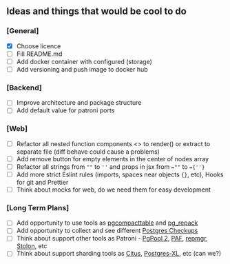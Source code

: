 ## Ideas and things that would be cool to do

### [General]
- [x] Choose licence
- [ ] Fill README.md
- [ ] Add docker container with configured (storage)
- [ ] Add versioning and push image to docker hub

### [Backend]
- [ ] Improve architecture and package structure
- [ ] Add default value for patroni ports

### [Web]
- [ ] Refactor all nested function components <> to render() or extract to separate file (diff behave could cause a problems)
- [ ] Add remove button for empty elements in the center of nodes array
- [ ] Refactor all strings from `""` to `''` and props in jsx from `=""` to `={''}`
- [ ] Add more strict Eslint rules (imports, spaces near objects `{}`, etc), Hooks for git and Prettier
- [ ] Think about mocks for web, do we need them for easy development

### [Long Term Plans]
- [ ] Add opportunity to use tools as [pgcompacttable](https://github.com/dataegret/pgcompacttable) and [pg_repack](https://github.com/reorg/pg_repack)
- [ ] Add opportunity to collect and see different [Postgres Checkups](https://gitlab.com/postgres-ai/postgres-checkup)
- [ ] Think about support other tools as Patroni - [PgPool 2](https://www.pgpool.net/), [PAF](http://clusterlabs.github.io/PAF/), [repmgr](https://repmgr.org/), [Stolon](https://github.com/sorintlab/stolon), etc
- [ ] Think about support sharding tools as [Citus](https://www.citusdata.com/), [Postgres-XL](https://www.postgres-xl.org/), etc (can we?)
